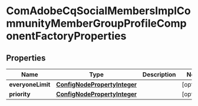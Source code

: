 

# ComAdobeCqSocialMembersImplCommunityMemberGroupProfileComponentFactoryProperties

## Properties

Name | Type | Description | Notes
------------ | ------------- | ------------- | -------------
**everyoneLimit** | [**ConfigNodePropertyInteger**](ConfigNodePropertyInteger.md) |  |  [optional]
**priority** | [**ConfigNodePropertyInteger**](ConfigNodePropertyInteger.md) |  |  [optional]



